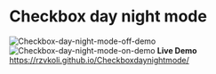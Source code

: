# Checkbox day night mode
![Checkbox-day-night-mode-off-demo](https://user-images.githubusercontent.com/100797809/168160038-fd68df55-83f6-41e3-b2b5-639c560ea1d4.png)
![Checkbox-day-night-mode-on-demo](https://user-images.githubusercontent.com/100797809/168160033-16ad0d63-9ad5-4bb6-8af1-daa4e03b7a13.png)
**Live Demo** https://rzvkoli.github.io/Checkboxdaynightmode/
